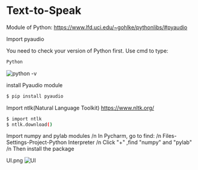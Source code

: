 # Text-to-Speak

Module of Python:
https://www.lfd.uci.edu/~gohlke/pythonlibs/#pyaudio

Import pyaudio

You need to check your version of Python first. Use cmd to type:
```sh
Python
```
![python -v](https://user-images.githubusercontent.com/90267793/145693138-6a5253f0-6ca7-4b0c-9ba6-52e3b057eacf.png)

install Pyaudio module

```sh
$ pip install pyaudio
```

Import ntlk(Natural Language Toolkit)
https://www.nltk.org/

```sh
$ import ntlk
$ ntlk.download()
```

Import numpy and pylab modules /n
In Pycharm, go to find: /n
Files-Settings-Project-Python Interpreter /n
Click "+" ,find "numpy" and "pylab" /n
Then install the package






UI.png
![UI](https://user-images.githubusercontent.com/90267793/145693114-e90dad60-9fc7-4abc-be17-f79d42179b16.png)
